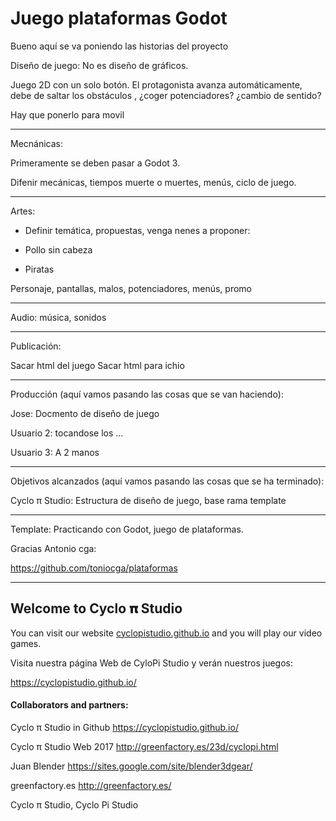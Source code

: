 # Juego plataformas Godot

Bueno aquí se va poniendo las historias del proyecto

Diseño de juego: No es diseño de gráficos.

Juego 2D con un solo botón. El protagonista avanza automáticamente, debe de saltar los obstáculos , ¿coger potenciadores? 
¿cambio de sentido?

Hay que ponerlo para movil

-----------------------------------
Mecnánicas:

Primeramente se deben pasar a Godot 3.

Difenir mecánicas, tiempos muerte o muertes, menús, ciclo de juego.

-----------------------------------

Artes:

- Definir temática, propuestas, venga nenes a proponer:

* Pollo sin cabeza

* Piratas

Personaje, pantallas, malos, potenciadores, menús, promo

-----------------------------------

Audio: música, sonidos 

-----------------------------------

Publicación:

Sacar html del juego
Sacar html para ichio

-----------------------------------

Producción (aquí vamos pasando las cosas que se van haciendo):

Jose: Docmento de diseño de juego

Usuario 2: tocandose los ...

Usuario 3: A 2 manos

-----------------------------------

Objetivos alcanzados (aquí vamos pasando las cosas que se ha terminado):

Cyclo π Studio: Estructura de diseño de juego, base rama template 

-----------------------------------


Template: Practicando con Godot, juego de plataformas. 

Gracias  Antonio cga:

https://github.com/toniocga/plataformas

--------------------------------------------------------------------------------------------------------------

## Welcome to Cyclo 𝛑 Studio

You can visit our website [cyclopistudio.github.io](https://cyclopistudio.github.io/) and you will play our video games.

Visita nuestra página Web de CyloPi Studio y verán nuestros juegos:

https://cyclopistudio.github.io/


#### Collaborators and partners:

Cyclo π Studio in Github https://cyclopistudio.github.io/

Cyclo π Studio Web 2017 http://greenfactory.es/23d/cyclopi.html

Juan Blender https://sites.google.com/site/blender3dgear/

greenfactory.es http://greenfactory.es/

Cyclo π Studio, Cyclo Pi Studio
